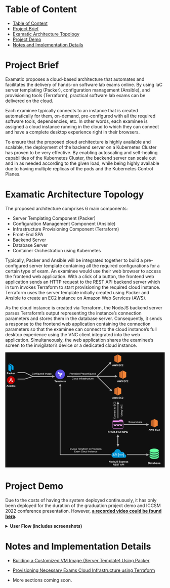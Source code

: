 # Table of Content

- [Table of Content](#table-of-content)
- [Project Brief](#project-brief)
- [Examatic Architecture Topology](#examatic-architecture-topology)
- [Project Demo](#project-demo)
- [Notes and Implementation Details](#notes-and-implementation-details)

# Project Brief

Examatic proposes a cloud-based architecture that automates and facilitates the delivery of hands-on software lab exams online. By using IaC server templating (Packer), configuration management (Ansible), and provisioning tools (Terraform), practical software lab exams can be delivered on the cloud.

Each examinee typically connects to an instance that is created automatically for them, on-demand, pre-configured with all the required software tools, dependencies, etc. In other words, each examinee is assigned a cloud instance running in the cloud to which they can connect and have a complete desktop experience right in their browsers.

To ensure that the proposed cloud architecture is highly available and scalable, the deployment of the backend server on a Kubernetes Cluster has proven to be very effective. By enabling autoscaling and self-healing capabilities of the Kubernetes Cluster, the backend server can scale out and in as needed according to the given load, while being highly available due to having multiple replicas of the pods and the Kubernetes Control Planes.

# Examatic Architecture Topology

The proposed architecture comprises 6 main components:

- Server Templating Component (Packer)
- Configuration Management Component (Ansible)
- Infrastructure Provisioning Component (Terraform)
- Front-End SPA
- Backend Server
- Database Server
- Container Orchestration using Kubernetes

Typically, Packer and Ansible will be integrated together to build a pre-configured server template containing all the required configurations for a certain type of exam. An examinee would use their web browser to access the frontend web application. With a click of a button, the frontend web application sends an HTTP request to the REST API backend server which in turn invokes Terraform to start provisioning the required cloud instance. Terraform uses the server template initially created using Packer and Ansible to create an EC2 instance on Amazon Web Services (AWS).

As the cloud instance is created via Terraform, the NodeJS backend server parses Terraform’s output representing the instance’s connection parameters and stores them in the database server. Consequently, it sends a response to the frontend web application containing the connection parameters so that the examinee can connect to the cloud instance’s full desktop experience using the VNC client integrated into the web application. Simultaneously, the web application shares the examinee’s screen to the invigilator’s device or a dedicated cloud instance.

![Architecture Topology](https://github.com/zSorour/Examatic/blob/master/images/Architecture%20Topology.png?raw=true 'Architecture Topology')

# Project Demo

Due to the costs of having the system deployed continuously, it has only been deployed for the duration of the graduation project demo and ICCSM 2022 conference presentation. However, **[a recorded video could be found here](https://1drv.ms/v/s!AsW7yJcOPv15iaZAkGMYipBcR7tbTw?e=mUMuBA 'Examatic Demo').**

<details>
<summary><b>User Flow (includes screenshots)</b></summary>
</br>
<ul>
  <details>
    <summary><b>Exam Instructor Flow</b></summary>

1. An instructor goes to the login page, enters username and password, and logs in:
   ![Instructor Login Page](https://github.com/zSorour/Examatic/blob/master/images/Instructor%20Login%20Page.png?raw=true 'Instructor Login Page')
2. The instructor clicks on the Exams link in the navigation bar and gets directed to the exams page. A list of exams assigned to the instructor should be displayed, if any, with a button to create an exam:
   ![Instructor Assigned Exams Page](https://github.com/zSorour/Examatic/blob/master/images/Instructor%20Assigned%20Exams%20Page.png?raw=true 'Instructor Assigned Exams Page')
3. As the instructor clicks on the “Create Exam” button, he/she gets navigated to the create exam page and a form is displayed to enter the exam information:
   ![Instructor Create Exam Form](https://github.com/zSorour/Examatic/blob/master/images/Instructor%20Create%20Exam%20Form.png?raw=true 'Instructor Create Exam Form')
4. After the instructor enters the exam information and clears out any input validation errors and clicks create, an animated loading screen is displayed informing the instructor about the expected time of exam creation, and an elapsed time counter.

   What happens behind the scenes is a request being sent to the REST API, which invokes Terraform CLI to create the necessary network infrastructure for this exam, and persists the exam's info in the database alongside the required network details:
   ![Creating Exam Infrastructure Popup](https://github.com/zSorour/Examatic/blob/master/images/Creating%20Exam%20Network%20Infra.png?raw=true 'Creating Exam Infrastructure Popup')

5. After the exam is created, the loading pop-up closes and the instructor is automatically redirected to the exams page. The exam that has just been created is now visible in the list of exams:
   ![Exam Created'](https://github.com/zSorour/Examatic/blob/master/images/Instructor%20Exam%20Network%20Infra%20Created.png?raw=true 'Exam Created')

  </details>
  
  <details>
    <summary><b>Examinee/Student Flow</b></summary>

1. A student goes to the login page, enters username and password, and logs in:
   ![Student login page](https://github.com/zSorour/Examatic/blob/master/images/Student%20Login%20Page.png?raw=true 'Student login page')
2. The student clicks on the Exams link in the navigation bar and gets directed to the exams page:
   ![Exams Page](https://github.com/zSorour/Examatic/blob/master/images/Exams%20Demo%20Screenshot.png?raw=true 'Exams Page')
3. Assuming the student/examinee has an exam within the next 10 minutes, as he/she clicks on the “Connect to Exam” button, a loading pop-up is displayed. Typically, the student gets connected to the exam in an average of 2 minutes and a half.
   The button click in fact sends a request to the NodeJS REST API which executes the business logic related to invoking Terraform CLI, parsing the output (instance IP, temp password), and sending them to the user:
   ![Clicking on Connect to Exam Button](https://github.com/zSorour/Examatic/blob/master/images/Creating%20Exam%20Instance%20Screenshot.png?raw=true 'Clicking on Connect to Exam Button')

4. As the exam cloud instance is created specifically for the student on-demand, he/she gets navigated to the current exam page. There, the student has access to the GUI of a cloud instance, right into their browser, using noVNC:
   ![Accessing Exam Instance in the Browser](https://github.com/zSorour/Examatic/blob/master/images/Logging%20into%20exam%20instance%20screenshot.png?raw=true 'Accessing Exam Instance in the Browser')
   ![In exam example](https://github.com/zSorour/Examatic/blob/master/images/In-Exam%20Demo%20Screenshot.png?raw=true 'In exam example screenshot')

  </details>
</ul>
</details>

# Notes and Implementation Details

- [Building a Customized VM Image (Server Template) Using Packer](https://github.com/zSorour/Examatic/tree/master/packer-windows-vs-template#building-a-vm-image-server-template-using-packer)

- [Provisioning Necessary Exams Cloud Infrastructure using Terraform](https://github.com/zSorour/Examatic/tree/master/system-demo/backend/terraform#provisioning-necessary-cloud-infrastructure-using-terraform)

- More sections coming soon.
